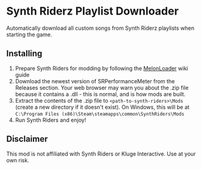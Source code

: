 # Synth Riderz Playlist Downloader
Automatically download all custom songs from Synth Riderz playlists when starting the game.


## Installing
1. Prepare Synth Riders for modding by following the [MelonLoader](https://melonwiki.xyz/#/README) wiki guide
2. Download the newest version of SRPerformanceMeter from the Releases section. Your web browser may warn you about the .zip file because it contains a .dll - this is normal, and is how mods are built.
3. Extract the contents of the .zip file to  `<path-to-synth-riders>\Mods` (create a new directory if it doesn't exist). On Windows, this will be at `C:\Program Files (x86)\Steam\steamapps\common\SynthRiders\Mods`
4. Run Synth Riders and enjoy!


## Disclaimer
This mod is not affiliated with Synth Riders or Kluge Interactive. Use at your own risk.

